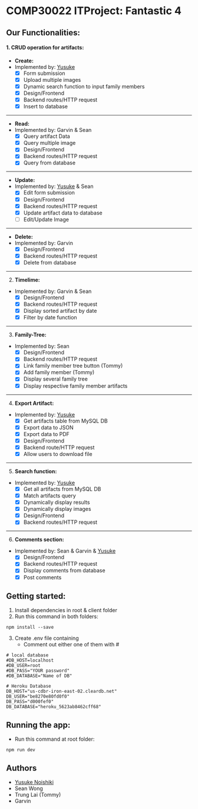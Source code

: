 # COMP30022 ITProject: Fantastic 4

## Our Functionalities:
#### 1. **CRUD** operation for artifacts:
  - **Create:**
  - Implemented by: [Yusuke](https://github.com/n-yuusuke)
    - [x] Form submission
    - [x] Upload multiple images
    - [x] Dynamic search function to input family members
    - [x] Design/Frontend
    - [x] Backend routes/HTTP request
    - [x] Insert to database
---
  - **Read:**
  - Implemented by: Garvin & Sean
    - [x] Query artifact Data
    - [x] Query multiple image
    - [x] Design/Frontend
    - [x] Backend routes/HTTP request
    - [x] Query from database
---
  - **Update:**
  - Implemented by: [Yusuke](https://github.com/n-yuusuke) & Sean
    - [x] Edit form submission
    - [x] Design/Frontend
    - [x] Backend routes/HTTP request
    - [x] Update artifact data to database
    - [ ] Edit/Update Image
---
  - **Delete:**
  - Implemented by: Garvin
    - [x] Design/Frontend
    - [x] Backend routes/HTTP request
    - [x] Delete from database
---
2. **Timelime:**
- Implemented by: Garvin & Sean
  - [x] Design/Frontend
  - [x] Backend routes/HTTP request
  - [x] Display sorted artifact by date
  - [x] Filter by date function
---
3. **Family-Tree:**
- Implemented by: Sean
  - [x] Design/Frontend
  - [x] Backend routes/HTTP request
  - [x] Link family member tree button (Tommy)
  - [x] Add family member (Tommy)
  - [x] Display several family tree
  - [x] Display respective family member artifacts
---
4. **Export Artifact:**
- Implemented by: [Yusuke](https://github.com/n-yuusuke)
  - [x] Get artifacts table from MySQL DB
  - [x] Export data to JSON
  - [x] Export data to PDF
  - [x] Design/Frontend
  - [x] Backend route/HTTP request
  - [x] Allow users to download file
---
5. **Search function:**
- Implemented by: [Yusuke](https://github.com/n-yuusuke)
  - [x] Get all artifacts from MySQL DB
  - [x] Match artifacts query
  - [x] Dynamically display results
  - [x] Dynamically display images
  - [x] Design/Frontend
  - [x] Backend routes/HTTP request
---
6. **Comments section:**
- Implemented by: Sean & Garvin & [Yusuke](https://github.com/n-yuusuke)
  - [x] Design/Frontend
  - [x] Backend routes/HTTP request
  - [x] Display comments from database
  - [x] Post comments

## Getting started:
1. Install dependencies in root & client folder
2. Run this command in both folders:
```
npm install --save
```
3. Create .env file containing
   - Comment out either one of them with #
```
# local database
#DB_HOST=localhost
#DB_USER=root
#DB_PASS="YOUR password"
#DB_DATABASE="Name of DB"

# Heroku Database
DB_HOST="us-cdbr-iron-east-02.cleardb.net"
DB_USER="be8270e80fd0f0"
DB_PASS="d000fef0"
DB_DATABASE="heroku_5623ab8462cff68"
```

## Running the app:
- Run this command at root folder:
```
npm run dev
```
## Authors
   - [Yusuke Noishiki](https://github.com/n-yuusuke)
   - Sean Wong
   - Trung Lai (Tommy)
   - Garvin
